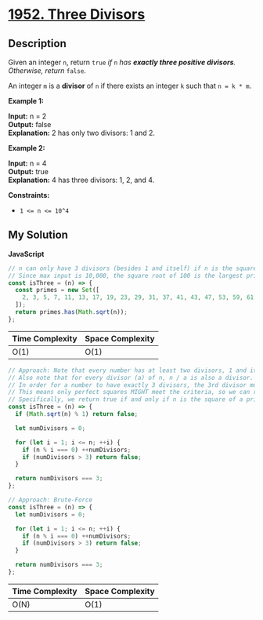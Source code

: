 # [1952. Three Divisors](https://leetcode.com/problems/three-divisors)

## Description

Given an integer `n`, return `true` _if_ `n` _has **exactly three positive divisors**. Otherwise, return_ `false`.

An integer `m` is a **divisor** of `n` if there exists an integer `k` such that `n = k * m`.

**Example 1:**

**Input:** n = 2  
**Output:** false  
**Explanation:** 2 has only two divisors: 1 and 2.

**Example 2:**

**Input:** n = 4  
**Output:** true  
**Explanation:** 4 has three divisors: 1, 2, and 4.

**Constraints:**

- `1 <= n <= 10^4`

## My Solution

**JavaScript**

```js
// n can only have 3 divisors (besides 1 and itself) if n is the square of a prime.
// Since max input is 10,000, the square root of 100 is the largest prime we need to work with.
const isThree = (n) => {
  const primes = new Set([
    2, 3, 5, 7, 11, 13, 17, 19, 23, 29, 31, 37, 41, 43, 47, 53, 59, 61, 67, 71, 73, 79, 83, 89, 97, 101,
  ]);
  return primes.has(Math.sqrt(n));
};
```

| Time Complexity | Space Complexity |
| --------------- | ---------------- |
| O(1)            | O(1)             |

```js
// Approach: Note that every number has at least two divisors, 1 and itself.
// Also note that for every divisor (a) of n, n / a is also a divisor.
// In order for a number to have exactly 3 divisors, the 3rd divisor must be paired with itself.
// This means only perfect squares MIGHT meet the criteria, so we can return early if n isn't a square.
// Specifically, we return true if and only if n is the square of a prime number.
const isThree = (n) => {
  if (Math.sqrt(n) % 1) return false;

  let numDivisors = 0;

  for (let i = 1; i <= n; ++i) {
    if (n % i === 0) ++numDivisors;
    if (numDivisors > 3) return false;
  }

  return numDivisors === 3;
};
```

```js
// Approach: Brute-Force
const isThree = (n) => {
  let numDivisors = 0;

  for (let i = 1; i <= n; ++i) {
    if (n % i === 0) ++numDivisors;
    if (numDivisors > 3) return false;
  }

  return numDivisors === 3;
};
```

| Time Complexity | Space Complexity |
| --------------- | ---------------- |
| O(N)            | O(1)             |
